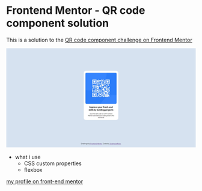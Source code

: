 # Frontend Mentor - QR code component solution

This is a solution to the [QR code component challenge on Frontend Mentor](https://www.frontendmentor.io/challenges/qr-code-component-iux_sIO_H) 

![](./screenshots/screenshot.jpeg)

- what i use
  - CSS custom properties
  - flexbox

 [my profile on front-end mentor](https://www.frontendmentor.io/profile/JrodriguesRosa)
